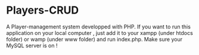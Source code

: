 # Players-CRUD
 A Player-management system developped with PHP. If you want to run this application on your local computer , just add it to your xampp (under htdocs folder) or wamp (under www folder) and run index.php. Make sure your MySQL server is on ! 
